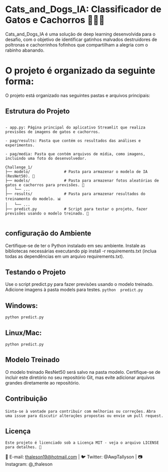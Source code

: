 # Cats_and_Dogs_IA: Classificador de Gatos e Cachorros 🐶🐱🐾


Cats_and_Dogs_IA é uma solução de deep learning desenvolvida para o desafio, com o objetivo de identificar gatinhos malvados destruidores de poltronas e cachorrinhos fofinhos que compartilham a alegria com o rabinho abanando.

# O projeto é organizado da seguinte forma:

O projeto está organizado nas seguintes pastas e arquivos principais:



## Estrutura do Projeto 
```plaintext

- app.py: Página principal do aplicativo Streamlit que realiza previsões de imagens de gatos e cachorros.

- pag/results: Pasta que contém os resultados das análises e experimentos.

- pag/media: Pasta que contém arquivos de mídia, como imagens, incluindo uma foto do desenvolvedor.

Challenge_1/
├── modelo/               # Pasta para armazenar o modelo de IA (ResNet50). 🤖
├── models/               # Pasta para armazenar fotos aleatórias de gatos e cachorros para previsões. 📸
│   └── ... 
├── results/              # Pasta para armazenar resultados do treinamento do modelo. 📊
│   └── ... 
├── predict.py            # Script para testar o projeto, fazer previsões usando o modelo treinado. 🚀


```



## configuração do Ambiente
Certifique-se de ter o Python instalado em seu ambiente. 
Instale as bibliotecas necessárias executando pip install -r requirements.txt (inclua todas as dependências em um arquivo requirements.txt).

## Testando o Projeto

Use o script predict.py para fazer previsões usando o modelo treinado. Adicione imagens à pasta models para testes.
```python  predict.py```

## Windows:
```python predict.py```

## Linux/Mac:
```python predict.py```

## Modelo Treinado
O modelo treinado ResNet50 será salvo na pasta modelo. 
Certifique-se de incluir este diretório no seu repositório Git, mas evite adicionar arquivos grandes diretamente ao repositório.


## Contribuição

```Sinta-se à vontade para contribuir com melhorias ou correções.```
```Abra uma issue para discutir alterações propostas ou envie um pull request.```

## Licença
```Este projeto é licenciado sob a Licença MIT - veja o arquivo LICENSE para detalhes. 📜``` 

 📧 E-mail: thaleson19@hotmail.com | 🐦 Twitter: @AwpTallyson | 📷 Instagram: @_thaleson
